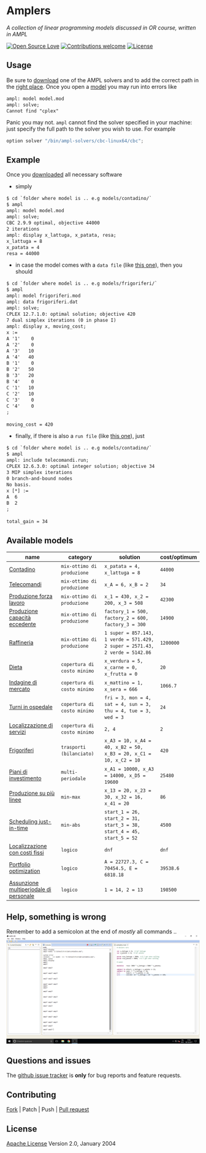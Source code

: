 # Amplers

*A collection of linear programming models discussed in OR course, written in AMPL*


[![Open Source Love](https://badges.frapsoft.com/os/v1/open-source.svg?v=103)](https://opensource.org/licenses/Apache-2.0) [![Contributions welcome](https://img.shields.io/badge/contributions-welcome-brightgreen.svg?style=flat)](https://github.com/fiup/amplers/issues) [![License](https://img.shields.io/badge/license-Apache%202.0-blue.svg)](https://www.apache.org/licenses/LICENSE-2.0)


## Usage
Be sure to [download](http://ampl.com/products/solvers/open-source/) one of the AMPL solvers and to add the correct path in the [right place](/models/contadino/model.mod#L31).
Once you open a [model](models/) you may run into errors like
```shell
ampl: model model.mod
ampl: solve;
Cannot find "cplex"
```
Panic you may not.
`ampl` cannot find the solver specified in your machine: just specify the full path to the solver you wish to use. For example
```python
option solver "/bin/ampl-solvers/cbc-linux64/cbc";
```


## Example
Once you [downloaded](#usage) all necessary software

- simply
```shell
$ cd `folder where model is .. e.g models/contadino/`
$ ampl
ampl: model model.mod
ampl: solve;
CBC 2.9.9 optimal, objective 44000
2 iterations
ampl: display x_lattuga, x_patata, resa;
x_lattuga = 8
x_patata = 4
resa = 44000
```

- in case the model comes with a `data file` (like [this one](models/frigoriferi/)), then you should
```shell
$ cd `folder where model is .. e.g models/frigoriferi/`
$ ampl
ampl: model frigoriferi.mod
ampl: data frigoriferi.dat
ampl: solve;
CPLEX 12.7.1.0: optimal solution; objective 420
7 dual simplex iterations (0 in phase I)
ampl: display x, moving_cost;
x :=
A '1'    0
A '2'    0
A '3'   10
A '4'   40
B '1'    0
B '2'   50
B '3'   20
B '4'    0
C '1'   10
C '2'   10
C '3'    0
C '4'    0
;

moving_cost = 420
```

- finally, if there is also a `run file` (like [this one](models/telecomandi/telecomandi.run)), just
```shell
$ cd `folder where model is .. e.g models/contadino/`
$ ampl
ampl: include telecomandi.run;
CPLEX 12.6.3.0: optimal integer solution; objective 34
3 MIP simplex iterations
0 branch-and-bound nodes
No basis.
x [*] :=
A  6
B  2
;

total_gain = 34
```


## Available models
| name | category | solution | cost/optimum |
| ------------- | ------------- | ------------- | ------------- |
| [Contadino](models/contadino/model.mod) | `mix-ottimo di produzione` | `x_patata = 4, x_lattuga = 8` | `44000` |
| [Telecomandi](models/telecomandi) | `mix-ottimo di produzione` | `x_A = 6, x_B = 2` | `34` |
| [Produzione forza lavoro](models/prod-forza-lavoro/model.mod) | `mix-ottimo di produzione` | `x_1 = 430, x_2 = 200, x_3 = 508` | `42300` |
| [Produzione capacità eccedente](models/prod-cap-eccedente/model.mod) | `mix-ottimo di produzione` | `factory_1 = 500, factory_2 = 600, factory_3 = 300` | `14900` |
| [Raffineria](models/raffineria) | `mix-ottimo di produzione` | `1 super = 857.143, 1 verde = 571.429, 2 super = 2571.43, 2 verde = 5142.86` | `1200000` |
| [Dieta](models/dieta/model.mod) | `copertura di costo minimo` | `x_verdura = 5, x_carne = 0, x_frutta = 0` | `20` |
| [Indagine di mercato](models/indagine-mercato/model.mod) | `copertura di costo minimo` | `x_mattino = 1, x_sera = 666` | `1066.7` |
| [Turni in ospedale](models/turni-ospedale/) | `copertura di costo minimo` | `fri = 3, mon = 4, sat = 4, sun = 3, thu = 4, tue = 3, wed = 3` | `24` |
| [Localizzazione di servizi](models/localizzazione-servizi/) | `copertura di costo minimo` | `2, 4` | `2` |
| [Frigoriferi](models/frigoriferi/) | `trasporti (bilanciato)` | `x_A3 = 10, x_A4 = 40, x_B2 = 50, x_B3 = 20, x_C1 = 10, x_C2 = 10` | `420` |
| [Piani di investimento](models/piano-investimento) | `multi-periodale` | `x_A1 = 10000, x_A3 = 14000, x_D5 = 19600` | `25480` |
| [Produzione su più linee](models/linee-produzione) | `min-max` | `x_13 = 20, x_23 = 30, x_32 = 16, x_41 = 20` | `86` |
| [Scheduling just-in-time](models/scheduling-jit) | `min-abs` | `start_1 = 26, start_2 = 31, start_3 = 38, start_4 = 45, start_5 = 52` | `4500` |
| [Localizzazione con costi fissi](models/gdo/gdo.mod) | `logico` | `dnf` | `dnf` |
| [Portfolio optimization](models/portfolio) | `logico` | `A = 22727.3, C = 70454.5, E = 6818.18` | `39538.6` |
| [Assunzione multiperiodale di personale](models/assuzione-multiperiodale-personale) | `logico` | `1 = 14, 2 = 13` | `198500` |


## Help, something is wrong
Remember to add a semicolon at the end of *mostly* all commands .. ![WTF semicolon](extra/wtf.png)


## Questions and issues
The [github issue tracker](https://github.com/fiup/amplers/issues) is **only** for bug reports and feature requests.


## Contributing
[Fork](https://github.com/fiup/amplers/fork) | Patch | Push | [Pull request](https://github.com/fiup/amplers/pulls)


## License
[Apache License](http://www.apache.org/licenses/LICENSE-2.0) Version 2.0, January 2004
